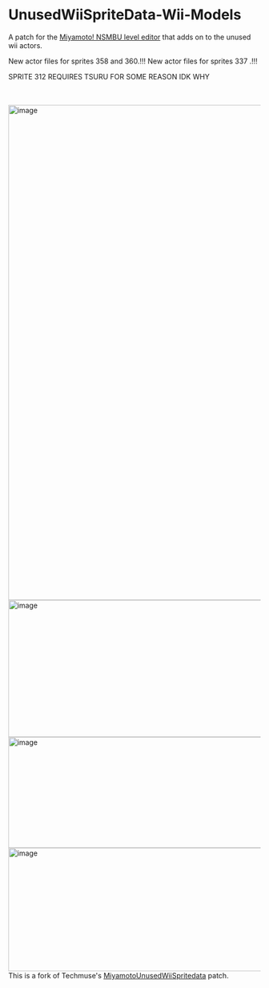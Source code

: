 # UnusedWiiSpriteData-Wii-Models
A patch for the [Miyamoto! NSMBU level editor](https://github.com/aboood40091/Miyamoto) that adds on to the unused wii actors.

New actor files for sprites 358 and 360.!!!
New actor files for sprites 337 .!!!

SPRITE 312 REQUIRES TSURU FOR SOME REASON IDK WHY

<br><br>
<img width="1467" height="987" alt="image" src="https://github.com/user-attachments/assets/ac76f9b6-6cb1-43a4-8ebe-f6b3dfe0794e" />
<br>
<img width="522" height="273" alt="image" src="https://github.com/user-attachments/assets/1e3c6689-7dc1-40bd-b50e-8f0efa923de8" />
<br>
<img width="517" height="221" alt="image" src="https://github.com/user-attachments/assets/ce51bbfd-b281-46df-99b9-556b165b27a8" />
<br>
<img width="516" height="246" alt="image" src="https://github.com/user-attachments/assets/457d2c99-8416-4ad9-8586-c2cbd2ea8bf3" />
<br>
This is a fork of Techmuse's [MiyamotoUnusedWiiSpritedata](https://github.com/techmuse8/MiyamotoUnusedWiiSpritedata) patch.
